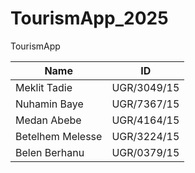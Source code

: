 # TourismApp_2025
TourismApp

| Name              | ID           |
|-------------------|--------------|
| Meklit Tadie      | UGR/3049/15  |
| Nuhamin Baye      | UGR/7367/15  |
| Medan Abebe       | UGR/4164/15  |
| Betelhem Melesse  | UGR/3224/15  |
| Belen Berhanu     | UGR/0379/15  |
